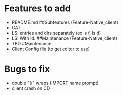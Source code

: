 # Features to add
* README.md
##Subfeatures (Feature-Native\_client)
* CAT
* LS: entries and dirs separately (ex ls f, ls d)
* LS: With id.
##Maintenance (Feature-Native\_client)
* TBD
#Maintenance
* Client Config file (to get editor to use)
# Bugs to fix
* double "((" wraps (IMPORT name prompt)
* client crash on CD
